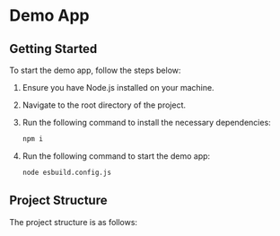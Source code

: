 # Demo App

## Getting Started

To start the demo app, follow the steps below:

1. Ensure you have Node.js installed on your machine.

2. Navigate to the root directory of the project.

3. Run the following command to install the necessary dependencies:

    ```bash
    npm i
    ```

4. Run the following command to start the demo app:

    ```bash
    node esbuild.config.js
    ```

## Project Structure

The project structure is as follows:

